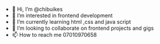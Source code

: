 - 👋 Hi, I’m @chibuikes
- 👀 I’m interested in  frontend  development
- 🌱 I’m currently learning  html ,css and java script
- 💞️ I’m looking to collaborate on frontend projects and gigs
- 📫 How to reach me 07010970658

<!---
chibuikes/chibuikes is a ✨ special ✨ repository because its `README.md` (this file) appears on your GitHub profile.
You can click the Preview link to take a look at your changes.
--->
